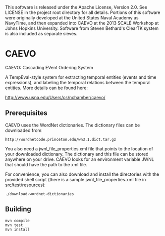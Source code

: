 This software is released under the Apache License, Version 2.0. See LICENSE in the project root directory for all details. Portions of this software were originally developed at the United States Naval Academy as NavyTime, and then expanded into CAEVO at the 2013 SCALE Workshop at Johns Hopkins University. Software from Steven Bethard's ClearTK system is also included as separate sieves.


CAEVO
==========

CAEVO: Cascading EVent Ordering System

A TempEval-style system for extracting temporal entities (events and time 
expressions), and labeling the temporal relations between the temporal entities.
More details can be found here:

http://www.usna.edu/Users/cs/nchamber/caevo/


Prerequisites
-------------

CAEVO uses the WordNet dictionaries. The dictionary files can be
downloaded from:

    http://wordnetcode.princeton.edu/wn3.1.dict.tar.gz

You also need a jwnl_file_properties.xml file that points to the location of
your downloaded dictionary. The dictionary and this file can be stored anywhere
on your drive. CAEVO looks for an environment variable JWNL that should have the
path to the xml file.

For convenience, you can also download and install the directories with the
provided shell script (there is a sample jwnl_file_properties.xml file in 
src/test/resources):

    ./download-wordnet-dictionaries


Building
--------

    mvn compile
    mvn test
    mvn install
